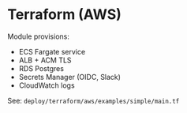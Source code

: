 # Terraform (AWS)

Module provisions:
- ECS Fargate service
- ALB + ACM TLS
- RDS Postgres
- Secrets Manager (OIDC, Slack)
- CloudWatch logs

See: `deploy/terraform/aws/examples/simple/main.tf`